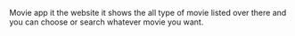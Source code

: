 Movie app it the website it shows the all type of movie listed over there and you can choose or search whatever movie you want.
